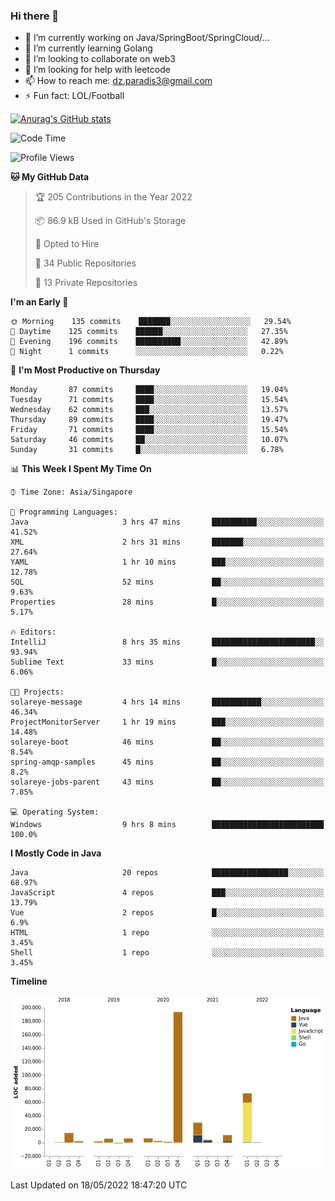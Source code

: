 ### Hi there 👋

- 🔭 I’m currently working on Java/SpringBoot/SpringCloud/...
- 🌱 I’m currently learning Golang
- 👯 I’m looking to collaborate on web3
- 🤔 I’m looking for help with leetcode
- 📫 How to reach me: dz.paradis3@gmail.com
- ⚡ Fun fact: LOL/Football

[![Anurag's GitHub stats](https://github-readme-stats.vercel.app/api?username=xiumu2017&show_icons=true&theme=radical)](https://github.com/anuraghazra/github-readme-stats)

<!--
**xiumu2017/xiumu2017** is a ✨ _special_ ✨ repository because its `README.md` (this file) appears on your GitHub profile.

Here are some ideas to get you started:

- 🔭 I’m currently working on ...
- 🌱 I’m currently learning ...
- 👯 I’m looking to collaborate on ...
- 🤔 I’m looking for help with ...
- 💬 Ask me about ...
- 📫 How to reach me: ...
- 😄 Pronouns: ...
- ⚡ Fun fact: ...
-->

<!--START_SECTION:waka-->
![Code Time](http://img.shields.io/badge/Code%20Time-0%20secs-blue)

![Profile Views](http://img.shields.io/badge/Profile%20Views-0-blue)

**🐱 My GitHub Data** 

> 🏆 205 Contributions in the Year 2022
 > 
> 📦 86.9 kB Used in GitHub's Storage 
 > 
> 💼 Opted to Hire
 > 
> 📜 34 Public Repositories 
 > 
> 🔑 13 Private Repositories  
 > 
**I'm an Early 🐤** 

```text
🌞 Morning    135 commits    ███████░░░░░░░░░░░░░░░░░░   29.54% 
🌆 Daytime    125 commits    ██████░░░░░░░░░░░░░░░░░░░   27.35% 
🌃 Evening    196 commits    ██████████░░░░░░░░░░░░░░░   42.89% 
🌙 Night      1 commits      ░░░░░░░░░░░░░░░░░░░░░░░░░   0.22%

```
📅 **I'm Most Productive on Thursday** 

```text
Monday       87 commits     ████░░░░░░░░░░░░░░░░░░░░░   19.04% 
Tuesday      71 commits     ████░░░░░░░░░░░░░░░░░░░░░   15.54% 
Wednesday    62 commits     ███░░░░░░░░░░░░░░░░░░░░░░   13.57% 
Thursday     89 commits     ████░░░░░░░░░░░░░░░░░░░░░   19.47% 
Friday       71 commits     ████░░░░░░░░░░░░░░░░░░░░░   15.54% 
Saturday     46 commits     ██░░░░░░░░░░░░░░░░░░░░░░░   10.07% 
Sunday       31 commits     █░░░░░░░░░░░░░░░░░░░░░░░░   6.78%

```


📊 **This Week I Spent My Time On** 

```text
⌚︎ Time Zone: Asia/Singapore

💬 Programming Languages: 
Java                     3 hrs 47 mins       ██████████░░░░░░░░░░░░░░░   41.52% 
XML                      2 hrs 31 mins       ███████░░░░░░░░░░░░░░░░░░   27.64% 
YAML                     1 hr 10 mins        ███░░░░░░░░░░░░░░░░░░░░░░   12.78% 
SQL                      52 mins             ██░░░░░░░░░░░░░░░░░░░░░░░   9.63% 
Properties               28 mins             █░░░░░░░░░░░░░░░░░░░░░░░░   5.17%

🔥 Editors: 
IntelliJ                 8 hrs 35 mins       ███████████████████████░░   93.94% 
Sublime Text             33 mins             █░░░░░░░░░░░░░░░░░░░░░░░░   6.06%

🐱‍💻 Projects: 
solareye-message         4 hrs 14 mins       ███████████░░░░░░░░░░░░░░   46.34% 
ProjectMonitorServer     1 hr 19 mins        ███░░░░░░░░░░░░░░░░░░░░░░   14.48% 
solareye-boot            46 mins             ██░░░░░░░░░░░░░░░░░░░░░░░   8.54% 
spring-amqp-samples      45 mins             ██░░░░░░░░░░░░░░░░░░░░░░░   8.2% 
solareye-jobs-parent     43 mins             ██░░░░░░░░░░░░░░░░░░░░░░░   7.85%

💻 Operating System: 
Windows                  9 hrs 8 mins        █████████████████████████   100.0%

```

**I Mostly Code in Java** 

```text
Java                     20 repos            █████████████████░░░░░░░░   68.97% 
JavaScript               4 repos             ███░░░░░░░░░░░░░░░░░░░░░░   13.79% 
Vue                      2 repos             █░░░░░░░░░░░░░░░░░░░░░░░░   6.9% 
HTML                     1 repo              ░░░░░░░░░░░░░░░░░░░░░░░░░   3.45% 
Shell                    1 repo              ░░░░░░░░░░░░░░░░░░░░░░░░░   3.45%

```


**Timeline**

![Chart not found](https://raw.githubusercontent.com/xiumu2017/xiumu2017/main/charts/bar_graph.png) 


 Last Updated on 18/05/2022 18:47:20 UTC
<!--END_SECTION:waka-->
